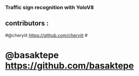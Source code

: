 ### Traffic sign recognition with YoloV8 ###
## contributors : ##
#@cheryiit https://github.com/cheryiit #
# @basaktepe https://github.com/basaktepe # 

